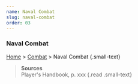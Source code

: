 ```yaml
---
name: Naval Combat
slug: naval-combat
order: 03
---
```

### Naval Combat
[Home](dm-operations-center) > [Combat](combat) > Naval Combat {.small-text}

> **Sources** <br/>
> Player's Handbook, p. xxx
{.read .small-text}